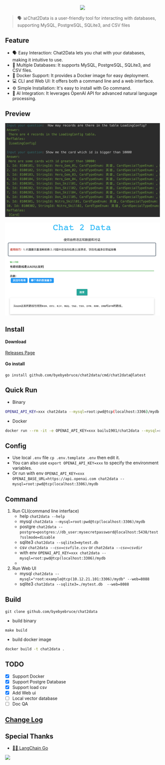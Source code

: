  <div align="center">
   <img src="https://readme-typing-svg.demolab.com/?lines=Chat+2+Data&size=50&height=80&center=true&vCenter=true&&duration=1000&pause=5000">
</div>

> 🗣 📊Chat2Data is a user-friendly tool for interacting with databases, supporting MySQL, PostgreSQL, SQLite3, and CSV files
## Feature
* 🗣 Easy Interaction: Chat2Data lets you chat with your databases, making it intuitive to use.
* 🔗 Multiple Databases: It supports MySQL, PostgreSQL, SQLite3, and CSV files.
* 🐳 Docker Support: It provides a Docker image for easy deployment.
* 💻 CLI and Web UI: It offers both a command line and a web interface.
* ⚙️ Simple Installation: It's easy to install with Go command.
* 🧠 AI Integration: It leverages OpenAI API for advanced natural language processing.
 
## Preview
![CLI](doc/cli.jpg)

![Web UI](doc/web-ui.png)

## Install
#### Download  
[Releases Page](https://github.com/byebyebruce/chat2data/releases)
  
#### Go install  
`go install github.com/byebyebruce/chat2data/cmd/chat2data@latest`

## Quick Run
* Binary
```bash
OPENAI_API_KEY=xxx chat2data --mysql=root:pwd@tcp(localhost:3306)/mydb
```
* Docker
```bash
docker run --rm -it -e OPENAI_API_KEY=xxx bailu1901/chat2data --mysql=root:pwd@tcp(localhost:3306)/mydb
```

## Config
   * Use local `.env` file `cp .env.template .env` then edit it.  
   * You can also use `export OPENAI_API_KEY=xxx` to specify the environment variables.
   * Or run with env `OPENAI_API_KEY=xxx OPENAI_BASE_URL=https://api.openai.com chat2data --mysql=root:pwd@tcp(localhost:3306)/mydb`
    
## Command
1. Run CLI(command line interface)
   * help `chat2data --help`
   * mysql `chat2data --mysql=root:pwd@tcp(localhost:3306)/mydb` 
   * postgre `chat2data --postgre=postgres://db_user:mysecretpassword@localhost:5438/test?sslmode=disable`
   * sqlite3 `chat2data --sqlite3=mytest.db`
   * csv `chat2data --csv=csvfile.csv` or `chat2data --csv=csvdir`
   * with env `OPENAI_API_KEY=xxx chat2data --mysql=root:pwd@tcp(localhost:3306)/mydb`
   * 
2. Run Web UI
   * mysql `chat2data --mysql="root:example@tcp(10.12.21.101:3306)/mydb" --web=8088`
   * sqlite3 `chat2data --sqlite3=./mytest.db  --web=8088`

## Build 
`git clone github.com/byebyebruce/chat2data`
* build binary
```base
make build
```
* build docker image
```bash 
docker build -t chat2data .
```

## TODO
- [x] Support Docker
- [x] Support Postgre Database
- [x] Support load csv
- [x] Add Web ui
- [ ] Local vector database
- [ ] Doc QA

## [Change Log](CHANGELOG.md)

## Special Thanks
* [🦜️🔗 LangChain Go](https://github.com/tmc/langchaingo)
 
![](https://hits.sh/github.com/byebyebruce/chat2data/doc/hits.svg?label=%F0%9F%91%80)

